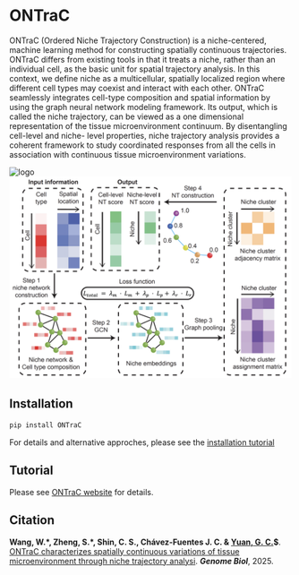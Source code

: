 # **ONTraC**

ONTraC (Ordered Niche Trajectory Construction) is a niche-centered, machine learning
method for constructing spatially continuous trajectories. ONTraC differs from existing tools in
that it treats a niche, rather than an individual cell, as the basic unit for spatial trajectory
analysis. In this context, we define niche as a multicellular, spatially localized region where
different cell types may coexist and interact with each other.  ONTraC seamlessly integrates
cell-type composition and spatial information by using the graph neural network modeling
framework. Its output, which is called the niche trajectory, can be viewed as a one dimensional
representation of the tissue microenvironment continuum. By disentangling cell-level and niche-
level properties, niche trajectory analysis provides a coherent framework to study coordinated
responses from all the cells in association with continuous tissue microenvironment variations.

![logo](docs/source/_static/images/logo_with_text_long.png)
![ONTraC Structure](docs/source/images/other/ONTraC_structure.png)

## Installation

```sh
pip install ONTraC
```

For details and alternative approches, please see the [installation tutorial](tutorials/installation.md)

## Tutorial

Please see [ONTraC website](https://ontrac-website.readthedocs.io/en/latest/) for details.

## Citation

**Wang, W.\*, Zheng, S.\*, Shin, C. S., Chávez-Fuentes J. C.  & [Yuan, G. C.](https://labs.icahn.mssm.edu/yuanlab/)$**. [ONTraC characterizes spatially continuous variations of tissue microenvironment through niche trajectory analysi](https://doi.org/10.1186/s13059-025-03588-5). ***Genome Biol***, 2025.
